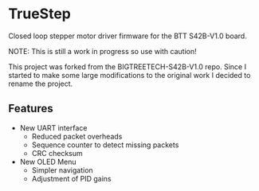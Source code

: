 # TrueStep
Closed loop stepper motor driver firmware for the BTT S42B-V1.0 board.

NOTE: This is still a work in progress so use with caution!

This project was forked from the BIGTREETECH-S42B-V1.0 repo. Since I started to make some large modifications to the original work I decided to rename the project.

## Features
- New UART interface 
  - Reduced packet overheads
  - Sequence counter to detect missing packets
  - CRC checksum
- New OLED Menu
  - Simpler navigation
  - Adjustment of PID gains
